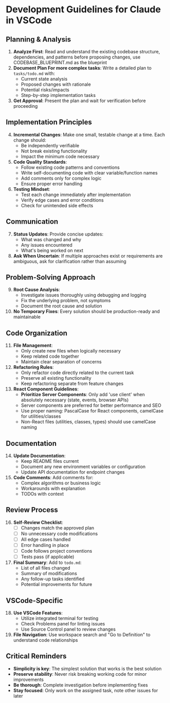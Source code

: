 # Development Guidelines for Claude in VSCode
 
## Planning & Analysis
1. **Analyze First**: Read and understand the existing codebase structure, dependencies, and patterns before proposing changes, use CODEBASE_BLUEPRINT.md as the blueprint
2. **Document Plan For more complex tasks**: Write a detailed plan to `tasks/todo.md` with:
   - Current state analysis
   - Proposed changes with rationale
   - Potential risks/impacts
   - Step-by-step implementation tasks
3. **Get Approval**: Present the plan and wait for verification before proceeding
 
## Implementation Principles
4. **Incremental Changes**: Make one small, testable change at a time. Each change should:
   - Be independently verifiable
   - Not break existing functionality
   - Impact the minimum code necessary
5. **Code Quality Standards**:
   - Follow existing code patterns and conventions
   - Write self-documenting code with clear variable/function names
   - Add comments only for complex logic
   - Ensure proper error handling
6. **Testing Mindset**:
   - Test each change immediately after implementation
   - Verify edge cases and error conditions
   - Check for unintended side effects
 
## Communication
7. **Status Updates**: Provide concise updates:
   - What was changed and why
   - Any issues encountered
   - What's being worked on next
8. **Ask When Uncertain**: If multiple approaches exist or requirements are ambiguous, ask for clarification rather than assuming
 
## Problem-Solving Approach
9. **Root Cause Analysis**:
   - Investigate issues thoroughly using debugging and logging
   - Fix the underlying problem, not symptoms
   - Document the root cause and solution
10. **No Temporary Fixes**: Every solution should be production-ready and maintainable
 
## Code Organization
11. **File Management**:
    - Only create new files when logically necessary
    - Keep related code together
    - Maintain clear separation of concerns
12. **Refactoring Rules**:
    - Only refactor code directly related to the current task
    - Preserve all existing functionality
    - Keep refactoring separate from feature changes
13. **React Component Guidelines**:
    - **Prioritize Server Components**: Only add 'use client' when absolutely necessary (state, events, browser APIs)
    - Server components are preferred for better performance and SEO
    - Use proper naming: PascalCase for React components, camelCase for utilities/classes
    - Non-React files (utilities, classes, types) should use camelCase naming
 
## Documentation
14. **Update Documentation**:
    - Keep README files current
    - Document any new environment variables or configuration
    - Update API documentation for endpoint changes
15. **Code Comments**: Add comments for:
    - Complex algorithms or business logic
    - Workarounds with explanation
    - TODOs with context
 
## Review Process
16. **Self-Review Checklist**:
    - [ ] Changes match the approved plan
    - [ ] No unnecessary code modifications
    - [ ] All edge cases handled
    - [ ] Error handling in place
    - [ ] Code follows project conventions
    - [ ] Tests pass (if applicable)
17. **Final Summary**: Add to `todo.md`:
    - List of all files changed
    - Summary of modifications
    - Any follow-up tasks identified
    - Potential improvements for future
 
## VSCode-Specific
18. **Use VSCode Features**:
    - Utilize integrated terminal for testing
    - Check Problems panel for linting issues
    - Use Source Control panel to review changes
19. **File Navigation**: Use workspace search and "Go to Definition" to understand code relationships
 
## Critical Reminders
- **Simplicity is key**: The simplest solution that works is the best solution
- **Preserve stability**: Never risk breaking working code for minor improvements
- **Be thorough**: Complete investigation before implementing fixes
- **Stay focused**: Only work on the assigned task, note other issues for later